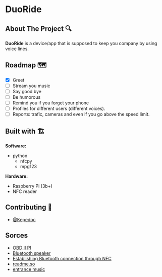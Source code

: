 # DuoRide

## About The Project 🔍

**DuoRide** is a device/app that is supposed to keep you company by using voice lines. 

## **Roadmap** 🗺️
- [x] Greet
- [ ] Stream you music
- [ ] Say good bye
- [ ] Be humorous 
- [ ] Remind you if you forget your phone
- [ ] Profiles for different users (different voices).
- [ ] Reports: trafic, cameras and even if you go above the speed limit.

## Built with 🏗️
**Software:** 
- python
  - nfcpy
  - mpg123

**Hardware:** 
* Raspberry Pi (3b+)
* NFC reader

## Contributing 👥

- [@Kepedoc](https://github.com/Kepedoc)
  
## Sorces
- [OBD II PI](https://www.instructables.com/OBD-Pi/)
- [Bluetooth speaker](https://www.instructables.com/Raspberry-Pi-Bluetooth-Speaker/)
- [Establishing Bluetooth connection through NFC](https://scribles.net/setting-up-bluetooth-oob-pairing-with-nfc-on-raspberry-pi/)
- [readme.so](https://readme.so/editor)
- [entrance music](https://www.raspberrypi.com/news/how-to-play-entrance-music-on-your-raspberry-pi/)
